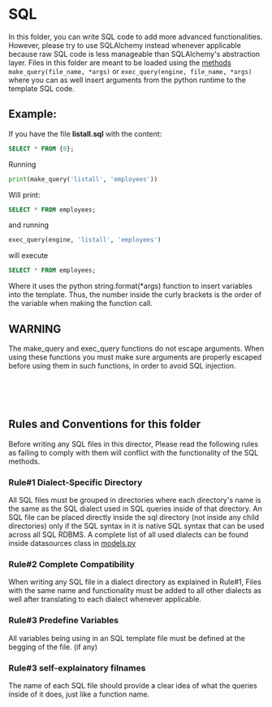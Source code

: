 # SQL

In this folder, you can write SQL code to add more advanced functionalities. However, please try to use SQLAlchemy instead whenever applicable because raw SQL code is less manageable than SQLAlchemy's abstraction layer. Files in this folder are meant to be loaded using the [methods](/django_pdr/methods.py) ```make_query(file_name, *args)``` or ```exec_query(engine, file_name, *args)``` where you can as well insert arguments from the python runtime to the template SQL code. 

## Example:
If you have the file **listall.sql** with the content:
```SQL
SELECT * FROM {0};
```
Running 
```py
print(make_query('listall', 'employees'))
```
Will print:
```SQL
SELECT * FROM employees;
```
and running 
```py
exec_query(engine, 'listall', 'employees')
```
will execute
```SQL
SELECT * FROM employees;
```

Where it uses the python string.format(*args) function to insert variables into the template.
Thus, the number inside the curly brackets is the order of the variable when making the function call.

## **WARNING**

The make_query and exec_query functions do not escape arguments. 
When using these functions you must make sure arguments are properly
 escaped before using them in such functions, in order to avoid SQL injection.

<br />
<br />
<br />


## Rules and Conventions for this folder

Before writing any SQL files in this director, 
Please read the following rules as failing to comply with them will conflict with the functionality of the SQL methods.

### **Rule#1 Dialect-Specific Directory**

All SQL files must be grouped in directories where each directory's name is 
the same as the SQL dialect used in SQL queries inside of that directory. 
    An SQL file can be placed directly inside the sql directory (not inside any 
    child directories) only if the SQL syntax in it is native SQL syntax that 
    can be used across all SQL RDBMS.
A complete list of all used dialects can be found inside datasources class
 in [models.py](/django_pdr/models.py)


### **Rule#2 Complete Compatibility**

When writing any SQL file in a dialect directory as explained in Rule#1, Files with 
the same name and functionality must be added to all other dialects as well after 
translating to each dialect whenever applicable.


### **Rule#3 Predefine Variables**

All variables being using in an SQL template file must be defined at the 
begging of the file. (if any)


### **Rule#3 self-explainatory filnames**

The name of each SQL file should provide a clear idea of what the queries inside of it
does, just like a function name.